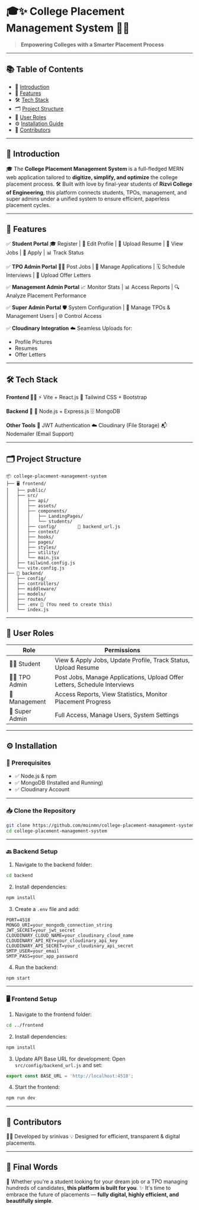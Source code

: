 
# 🎓✨ College Placement Management System 🚀💼

> **Empowering Colleges with a Smarter Placement Process**

---

## 📚 Table of Contents

* 🔰 [Introduction](#introduction)
* 🌟 [Features](#features)
* 🛠️ [Tech Stack](#tech-stack)
* 🗂️ [Project Structure](#project-structure)
* 👥 [User Roles](#user-roles)
* ⚙️ [Installation Guide](#installation)
* 🙌 [Contributors](#contributors)

---

## 🔰 Introduction

🎓 The **College Placement Management System** is a full-fledged MERN web application tailored to **digitize, simplify, and optimize** the college placement process.
🛠️ Built with love by final-year students of **Rizvi College of Engineering**, this platform connects students, TPOs, management, and super admins under a unified system to ensure efficient, paperless placement cycles.

---

## 🌟 Features

✅ **Student Portal**
🎓 Register | 📝 Edit Profile | 📄 Upload Resume | 💼 View Jobs | 📩 Apply | 📊 Track Status

✅ **TPO Admin Portal**
🧑‍💼 Post Jobs | 🧾 Manage Applications | 🗓️ Schedule Interviews | 📄 Upload Offer Letters

✅ **Management Admin Portal**
📈 Monitor Stats | 📊 Access Reports | 🔍 Analyze Placement Performance

✅ **Super Admin Portal**
🛡️ System Configuration | 👥 Manage TPOs & Management Users | 🌐 Control Access

✅ **Cloudinary Integration**
☁️ Seamless Uploads for:

* Profile Pictures
* Resumes
* Offer Letters

---

## 🛠️ Tech Stack

**Frontend 🧑‍🎨**
⚡ Vite + React.js
🎨 Tailwind CSS + Bootstrap

**Backend 🔧**
🧠 Node.js + Express.js
🗄️ MongoDB

**Other Tools**
🔐 JWT Authentication
☁️ Cloudinary (File Storage)
📬 Nodemailer (Email Support)

---

## 🗂️ Project Structure

```plaintext
📦 college-placement-management-system
├── 🖥️ frontend/
│   ├── public/
│   ├── src/
│   │   ├── api/
│   │   ├── assets/
│   │   ├── components/
│   │   │   ├── LandingPages/
│   │   │   └── students/
│   │   ├── config/        🔧 backend_url.js
│   │   ├── context/
│   │   ├── hooks/
│   │   ├── pages/
│   │   ├── styles/
│   │   ├── utility/
│   │   └── main.jsx
│   ├── tailwind.config.js
│   └── vite.config.js
├── 🧠 backend/
│   ├── config/
│   ├── controllers/
│   ├── middleware/
│   ├── models/
│   ├── routes/
│   ├── .env 🌱 (You need to create this)
│   └── index.js
```

---

## 👥 User Roles

| Role            | Permissions                                                               |
| --------------- | ------------------------------------------------------------------------- |
| 👨‍🎓 Student   | View & Apply Jobs, Update Profile, Track Status, Upload Resume            |
| 🧑‍💼 TPO Admin | Post Jobs, Manage Applications, Upload Offer Letters, Schedule Interviews |
| 🏢 Management   | Access Reports, View Statistics, Monitor Placement Progress               |
| 👑 Super Admin  | Full Access, Manage Users, System Settings                                |

---

## ⚙️ Installation

### 🔧 Prerequisites

* ✅ Node.js & npm
* ✅ MongoDB (Installed and Running)
* ✅ Cloudinary Account

---

### 📥 Clone the Repository

```bash
git clone https://github.com/moinmn/college-placement-management-system.git
cd college-placement-management-system
```

---

### 🔙 Backend Setup

1. Navigate to the backend folder:

```bash
cd backend
```

2. Install dependencies:

```bash
npm install
```

3. Create a `.env` file and add:

```env
PORT=4518
MONGO_URI=your_mongodb_connection_string
JWT_SECRET=your_jwt_secret
CLOUDINARY_CLOUD_NAME=your_cloudinary_cloud_name
CLOUDINARY_API_KEY=your_cloudinary_api_key
CLOUDINARY_API_SECRET=your_cloudinary_api_secret
SMTP_USER=your_email
SMTP_PASS=your_app_password
```

4. Run the backend:

```bash
npm start
```

---

### 🖥️ Frontend Setup

1. Navigate to the frontend folder:

```bash
cd ../frontend
```

2. Install dependencies:

```bash
npm install
```

3. Update API Base URL for development:
   Open `src/config/backend_url.js` and set:

```js
export const BASE_URL = 'http://localhost:4518';
```

4. Start the frontend:

```bash
npm run dev
```

---

## 🙌 Contributors

👩‍💻 Developed by srinivas
💡 Designed for efficient, transparent & digital placements.

---

## 💫 Final Words

📢 Whether you're a student looking for your dream job or a TPO managing hundreds of candidates, **this platform is built for you**.
✨ It's time to embrace the future of placements — **fully digital, highly efficient, and beautifully simple**.

 
